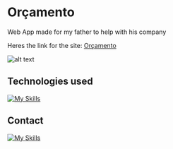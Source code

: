 # Orçamento
Web App made for my father to help with his company

Heres the link for the site: [Orçamento](https://orcamento-livid.vercel.app/)

![alt text](image.png)


## Technologies used
[![My Skills](https://skillicons.dev/icons?i=typescript,nodejs,react,nextjs,tailwind,redis)](https://skillicons.dev)

## Contact
[![My Skills](https://skillicons.dev/icons?i=linkedin)](https://www.linkedin.com/in/carlos-henrique-cipreste-855941199/)
